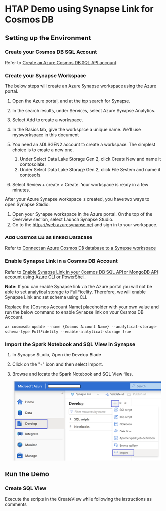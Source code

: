 # HTAP Demo using Synapse Link for Cosmos DB


## Setting up the Environment

### Create your Cosmos DB SQL Account

Refer to [Create an Azure Cosmos DB SQL API account](https://docs.microsoft.com/azure/cosmos-db/sql/how-to-create-account?tabs=azure-portal)


### Create your Synapse Workspace
The below steps will create an Azure Synapse workspace using the Azure portal.

1. Open the Azure portal, and at the top search for Synapse.

2. In the search results, under Services, select Azure Synapse Analytics.
3. Select Add to create a workspace.
4. In the Basics tab, give the workspace a unique name. We'll use mysworkspace in this document
5. You need an ADLSGEN2 account to create a workspace. The simplest choice is to create a new one.
    1. Under Select Data Lake Storage Gen 2, click Create New and name it contosolake.
    2. Under Select Data Lake Storage Gen 2, click File System and name it contosofs.

6. Select Review + create > Create. Your workspace is ready in a few minutes.

After your Azure Synapse workspace is created, you have two ways to open Synapse Studio:

1. Open your Synapse workspace in the Azure portal. On the top of the Overview section, select Launch Synapse Studio.
2. Go to the https://web.azuresynapse.net and sign in to your workspace.

### Add Cosmos DB as linked Database
Refer to [Connect an Azure Cosmos DB database to a Synapse workspace](https://docs.microsoft.com/azure/synapse-analytics/quickstart-connect-synapse-link-cosmos-db#connect-an-azure-cosmos-db-database-to-a-synapse-workspace)

### Enable Synapse Link in a Cosmos DB Account

Refer to [Enable Synapse Link in your Cosmos DB SQL API or MongoDB API account using Azure CLI or PowerShell](https://docs.microsoft.com//azure/cosmos-db/configure-synapse-link#command-line-tools).

**Note:** If you can enable Synapse link via the Azure portal you will not be able to set analytical storage to FullFidelity. Therefore, we will enable Synapse Link and set schema using CLI.

Replace the {Cosmos Account Name} placeholder with your own value and run the below command to enable Synapse link on your Cosmos DB Account.

```azurecli
az cosmosdb update --name {Cosmos Account Name} --analytical-storage-schema-type FullFidelity --enable-analytical-storage true
```

### Import the Spark Notebook and SQL View in Synapse

1. In Synapse Studio, Open the Develop Blade
2. Click on the "+" icon and  then select Import.
3. Browse and locate the Spark Notebook and SQL View files.

    ![Import Files in Synapse](.\images\importfiles.png)


## Run the Demo

### Create SQL View

Execute  the scripts in the CreateView while following the instructions as comments

